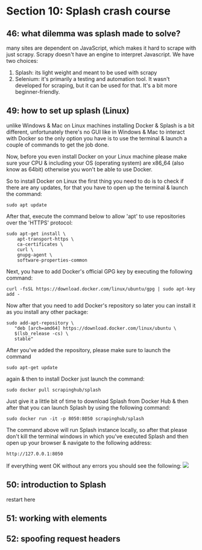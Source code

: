 # Section 10: Splash crash course

## 46: what dilemma was splash made to solve?
many sites are dependent on JavaScript, which makes it hard to scrape with just scrapy.
Scrapy doesn't have an engine to interpret Javascript. We have two choices:
1) Splash: its light weight and meant to be used with scrapy
2) Selenium: it's primarily a testing and automation tool. It wasn't developed for scraping, but it can be used for 
that. It's a bit more beginner-friendly.

## 49: how to set up splash (Linux)
unlike Windows & Mac on Linux machines installing Docker & Splash is a bit different, unfortunately there's no GUI 
like in Windows & Mac to interact with Docker so the only option you have is to use the terminal & launch a couple of 
commands to get the job done.

Now, before you even install Docker on your Linux machine please make sure your CPU & including your OS 
(operating system) are x86_64 (also know as 64bit) otherwise you won't be able to use Docker.

So to install Docker on Linux the first thing you need to do is to check if there are any updates, for that you have to 
open up the terminal & launch the command: 

```sudo apt update```

After that, execute the command below to allow 'apt' to use repositories over the 'HTTPS' protocol:

```
sudo apt-get install \
    apt-transport-https \
    ca-certificates \
    curl \
    gnupg-agent \
    software-properties-common
```

Next, you have to add Docker's official GPG key by executing the following command:

```curl -fsSL https://download.docker.com/linux/ubuntu/gpg | sudo apt-key add -```

Now after that you need to add Docker's repository so later you can install it as you install any other package:

```
sudo add-apt-repository \
   "deb [arch=amd64] https://download.docker.com/linux/ubuntu \
   $(lsb_release -cs) \
   stable"
```

After you've added the repository, please make sure to launch the command 

```sudo apt-get update``` 

again & then to install Docker just launch the command:

```sudo docker pull scrapinghub/splash```

Just give it a little bit of time to download Splash from Docker Hub & then after that you can launch Splash by using 
the following command:

```sudo docker run -it -p 8050:8050 scrapinghub/splash```

The command above will run Splash instance locally, so after that please don't kill the terminal windows in which 
you've executed Splash and then open up your browser & navigate to the following address:

```http://127.0.0.1:8050```

If everything went OK without any errors you should see the following:
<img src="splash.png"/>

## 50: introduction to Splash

restart here 

## 51: working with elements

## 52: spoofing request headers


